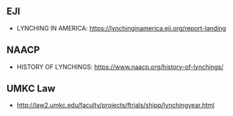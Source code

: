 
## EJI

- LYNCHING IN AMERICA: https://lynchinginamerica.eji.org/report-landing

## NAACP
- HISTORY OF LYNCHINGS: https://www.naacp.org/history-of-lynchings/

## UMKC Law
- http://law2.umkc.edu/faculty/projects/ftrials/shipp/lynchingyear.html




 